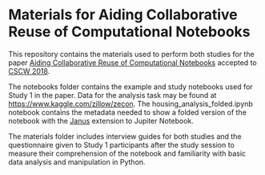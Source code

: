 # Materials for Aiding Collaborative Reuse of Computational Notebooks

This repository contains the materials used to perform both studies for the paper [Aiding Collaborative Reuse of Computational Notebooks](http://adamrule.com/files/papers/cscw_2018_aiding_reuse_computational_web.pdf) accepted to [CSCW 2018](https://cscw.acm.org/2018/).

The notebooks folder contains the example and study notebooks used for Study 1 in the paper. Data for the analysis task may be found at https://www.kaggle.com/zillow/zecon. The housing_analysis_folded.ipynb notebook contains the metadata needed to show a folded version of the notebook with the [Janus](https://github.com/acrule/janus) extension to Jupiter Notebook.

The materials folder includes interview guides for both studies and the questionnaire given to Study 1 participants after the study session to measure their comprehension of the notebook and familiarity with basic data analysis and manipulation in Python.
